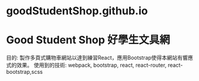 # goodStudentShop.github.io
<h1>Good Student Shop 好學生文具網</h1>
目的: 製作多頁式購物車網站以達到練習React，應用Bootstrap使得本網站有響應式的效果。
使用到的技術: webpack, bootstrap, react, react-router, react-bootstrap,scss

